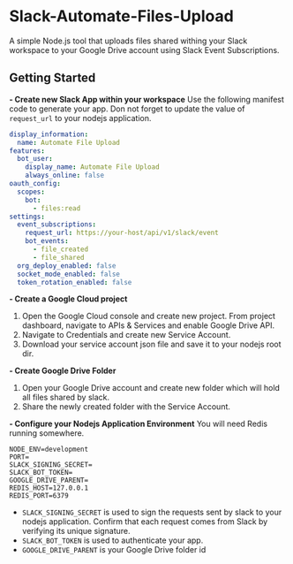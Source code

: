 # Slack-Automate-Files-Upload
A simple Node.js tool that uploads files shared withing your Slack workspace to your Google Drive account using Slack Event Subscriptions.

## Getting Started
**- Create new Slack App within your workspace**
Use the following manifest code to generate your app. Don not forget to update the value of `request_url` to your nodejs application.

```yaml
display_information:
  name: Automate File Upload
features:
  bot_user:
    display_name: Automate File Upload
    always_online: false
oauth_config:
  scopes:
    bot:
      - files:read
settings:
  event_subscriptions:
    request_url: https://your-host/api/v1/slack/event
    bot_events:
      - file_created
      - file_shared
  org_deploy_enabled: false
  socket_mode_enabled: false
  token_rotation_enabled: false
```

**- Create a Google Cloud project**
1. Open the Google Cloud console and create new project. From project dashboard, navigate to APIs & Services and enable Google Drive API.
2. Navigate to Credentials and create new Service Account.
3. Download your service account json file and save it to your nodejs root dir.

**- Create Google Drive Folder**
1. Open your Google Drive account and create new folder which will hold all files shared by slack.
2. Share the newly created folder with the Service Account.

**- Configure your Nodejs Application Environment**
You will need Redis running somewhere.
```
NODE_ENV=development
PORT=
SLACK_SIGNING_SECRET=
SLACK_BOT_TOKEN=
GOOGLE_DRIVE_PARENT=
REDIS_HOST=127.0.0.1
REDIS_PORT=6379
```
- `SLACK_SIGNING_SECRET` is used to sign the requests sent by slack to your nodejs application.  Confirm that each request comes from Slack by verifying its unique signature. 
- `SLACK_BOT_TOKEN` is used to authenticate your app.
- `GOOGLE_DRIVE_PARENT` is your Google Drive folder id

